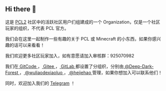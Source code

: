 ## Hi there 👋

<!--

**Here are some ideas to get you started:**

🙋‍♀️ A short introduction - what is your organization all about?
🌈 Contribution guidelines - how can the community get involved?
👩‍💻 Useful resources - where can the community find your docs? Is there anything else the community should know?
🍿 Fun facts - what does your team eat for breakfast?
🧙 Remember, you can do mighty things with the power of [Markdown](https://docs.github.com/github/writing-on-github/getting-started-with-writing-and-formatting-on-github/basic-writing-and-formatting-syntax)
-->
这是 [PCL2](https://github.com/Hex-Dragon/PCL2) 社区中的活跃社区用户们组建成的一个 Organization，仅是一个社区玩家的组织，不代表 PCL 官方。

我们会在这里一起制作一些有趣的关于 PCL 或 Minecraft 的小东西，如果你感兴趣的话可以来看看！

我们欢迎更多社区玩家加入，如有意愿请加入审核群：925070982

我们在[ GitCode ](https://www.gitcode.com/PCL-Community)，[ Gitee ](https://www.gitee.com/PCL-Community)，[ GitLab ](https://www.gitlab.com/PCL-Community)都设置了分组织，分别由[ @Deep-Dark-Forest ](https://www.github.com/Deep-Dark-Forest)，[ @wuliaodexiaoluo ](https://www.github.com/wuliaodexiaoluo)，[ @hejiehao ](https://www.github.com/hejiehao)管理，如果你想加入可以联系他们！

同时，欢迎加入我们的 [Telegram](https://t.me/pcl_community) ！
